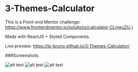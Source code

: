 # 3-Themes-Calculator

This is a Front-end Mentor challenge: https://www.frontendmentor.io/solutions/calculator-CLmeuZU-j

Made with ReactJS + Styled Components.

Live preview: https://jp-bruno.github.io/3-Themes-Calculator/

###Screenshots

![alt text](https://user-images.githubusercontent.com/77502084/181803713-bd712e9f-a59f-4fbd-ba79-8e6533232750.PNG)
![alt text](https://user-images.githubusercontent.com/77502084/181803708-c73e8b6f-2791-4bdc-8bd0-7789a3c2e498.PNG)
![alt text](https://user-images.githubusercontent.com/77502084/181803710-f49c8700-092d-431f-a297-9e91fbe01de9.PNG)
